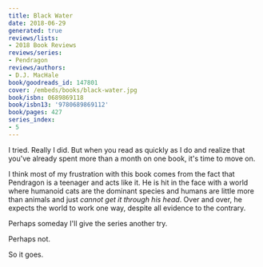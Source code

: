 ```yaml
---
title: Black Water
date: 2018-06-29
generated: true
reviews/lists:
- 2018 Book Reviews
reviews/series:
- Pendragon
reviews/authors:
- D.J. MacHale
book/goodreads_id: 147801
cover: /embeds/books/black-water.jpg
book/isbn: 0689869118
book/isbn13: '9780689869112'
book/pages: 427
series_index:
- 5
---
```

I tried. Really I did. But when you read as quickly as I do and realize that you've already spent more than a month on one book, it's time to move on.  

I think most of my frustration with this book comes from the fact that Pendragon is a teenager and acts like it. He is hit in the face with a world where humanoid cats are the dominant species and humans are little more than animals and just _cannot get it through his head_. Over and over, he expects the world to work one way, despite all evidence to the contrary.  

<!--more-->

Perhaps someday I'll give the series another try.  

Perhaps not.  

So it goes.